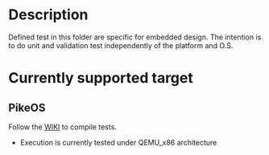 # Description
Defined test in this folder are specific for embedded design. The intention is to do unit and validation test independently of the platform and O.S.

# Currently supported target

## PikeOS

Follow the [WIKI](https://gitlab.com/systerel/S2OPC/-/wikis/compilation/PikeOS-compilation) to compile tests.
- Execution is currently tested under QEMU_x86 architecture